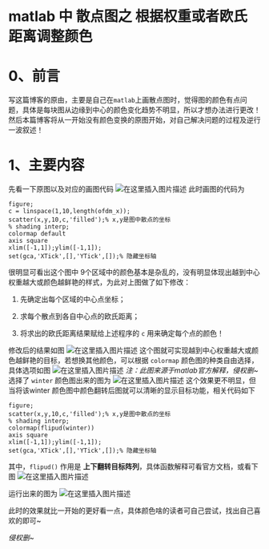 matlab 中 散点图之 根据权重或者欧氏距离调整颜色
=
# 0、前言
写这篇博客的原由，主要是自己在`matlab`上画散点图时，觉得图的颜色有点问题，具体是每块图从边缘到中心的颜色变化趋势不明显，所以才想办法进行更改！然后本篇博客将从一开始没有颜色变换的原图开始，对自己解决问题的过程及逆行一波叙述！


# 1、主要内容
先看一下原图以及对应的画图代码
![在这里插入图片描述](https://img-blog.csdnimg.cn/2fc7d501d6f2454ea399bec4fbeba5e0.png)
此时画图的代码为


	figure;
	c = linspace(1,10,length(ofdm_x)); 
	scatter(x,y,10,c,'filled');% x,y是图中散点的坐标
	% shading interp;
	colormap default
	axis square
	xlim([-1,1]);ylim([-1,1]);
	set(gca,'XTick',[],'YTick',[]);% 隐藏坐标轴


很明显可看出这个图中 9个区域中的颜色基本是杂乱的，没有明显体现出越到中心权重越大或颜色越鲜艳的样式，为此对上图做了如下修改：

1. 先确定出每个区域的中心点坐标；


2. 求每个散点到各自中心点的欧氏距离；


3. 将求出的欧氏距离结果赋给上述程序的 `c` 用来确定每个点的颜色！



修改后的结果如图
![在这里插入图片描述](https://img-blog.csdnimg.cn/32156a1b8e0548f89f8f35e0c42c890c.png)
这个图就可实现越到中心权重越大或颜色越鲜艳的目标，若想换其他颜色，可以根据 `colormap` 颜色图的种类自由选择，具体选项如图
![在这里插入图片描述](https://img-blog.csdnimg.cn/78afefa470c84352960a5d96f80f6c08.png)
*注：此图来源于matlab官方解释，侵权删~*
选择了 `winter` 颜色图出来的图为
![在这里插入图片描述](https://img-blog.csdnimg.cn/e70a0b8f54ec4f838e64006f6b31579c.png)
这个效果更不明显，但当将该winter 颜色图中颜色翻转后图就可以清晰的显示目标功能，相关代码如下


	figure;
	scatter(x,y,10,c,'filled');% x,y是图中散点的坐标
	% shading interp;
	colormap(flipud(winter))
	axis square
	xlim([-1,1]);ylim([-1,1]);
	set(gca,'XTick',[],'YTick',[]);% 隐藏坐标轴

其中，`flipud()` 作用是 **上下翻转目标阵列**，具体函数解释可看官方文档，或看下图
![在这里插入图片描述](https://img-blog.csdnimg.cn/7c9f3857d88749e88bf992a154bc18ef.png)

运行出来的图为
![在这里插入图片描述](https://img-blog.csdnimg.cn/548ef149cf1e408dacc9603f8a14b913.png)

此时的效果就比一开始的更好看一点，具体颜色啥的读者可自己尝试，找出自己喜欢的即可~

*侵权删~*